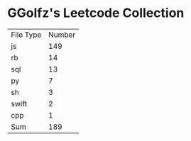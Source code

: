 # GGolfz's Leetcode Collection

<table><tr><td>File Type</td><td>Number</td></tr><tr><td>js</td><td>149</td></tr><tr><td>rb</td><td>14</td></tr><tr><td>sql</td><td>13</td></tr><tr><td>py</td><td>7</td></tr><tr><td>sh</td><td>3</td></tr><tr><td>swift</td><td>2</td></tr><tr><td>cpp</td><td>1</td></tr><tr><td>Sum</td><td>189</td></tr></table>